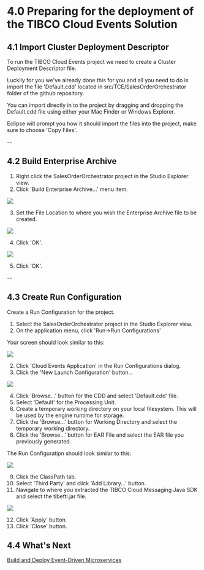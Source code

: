 # 4.0 Preparing for the deployment of the TIBCO Cloud Events Solution

## 4.1 Import Cluster Deployment Descriptor

To run the TIBCO Cloud Events project we need to create a Cluster Deployment Descriptor file. 

Luckily for you we've already done this for you and all you need to do is import the file 'Default.cdd' located in src/TCE/SalesOrderOrchestrator folder of the github repository.

You can import directly in to the project by dragging and dropping the Default.cdd file using either your Mac Finder or Windows Explorer.

Eclipse will prompt you how it should import the files into the project, make sure to choose 'Copy Files'.

--

## 4.2 Build Enterprise Archive

1. Right click the SalesOrderOrchestrator project in the Studio Explorer view.
2. Click 'Build Enterprise Archive...' menu item.

![](images/003/GenerateEAR.png)

3. Set the File Location to where you wish the Enterprise Archive file to be created.

![](images/003/BuildingEnterpriseArchive.png)

4. Click 'OK'. 

![](images/003/BuildEnterpriseArchiveSuccess.png)

5. Click 'OK'.

--

## 4.3 Create Run Configuration

Create a Run Configuration for the project. 

1. Select the SalesOrderOrchestrator project in the Studio Explorer view.
2. On the application menu, click 'Run->Run Configurations'

Your screen should look similar to this:

![](images/003/RunConfig1.png)

2. Click 'Cloud Events Application' in the Run Configurations dialog.
3. Click the 'New Launch Configuration' button...

![](images/003/RunConfig2.png)

4. Click 'Browse...' button for the CDD and select 'Default.cdd' file.
5. Select 'Default' for the Processing Unit.
6. Create a temporary working directory on your local filesystem. This will be used by the engine runtime for storage.
7. Click the 'Browse...' button for Working Directory and select the temporary working directory.
8. Click the 'Browse...' button for EAR File and select the EAR file you previously generated.

The Run Configuratipn should look similar to this:

![](images/003/RunConfig3.png)

9. Click the ClassPath tab.
10. Select 'Third Party' and click 'Add Library...' button.
11. Navigate to where you extracted the TIBCO Cloud Messaging Java SDK and select the tibeftl.jar file.
 
![](images/003/RunConfig4.png)

12. Click 'Apply' button.
13. Click 'Close' button.

    
## 4.4 What's Next

[Build and Deploy Event-Driven Microservices](004.md)



